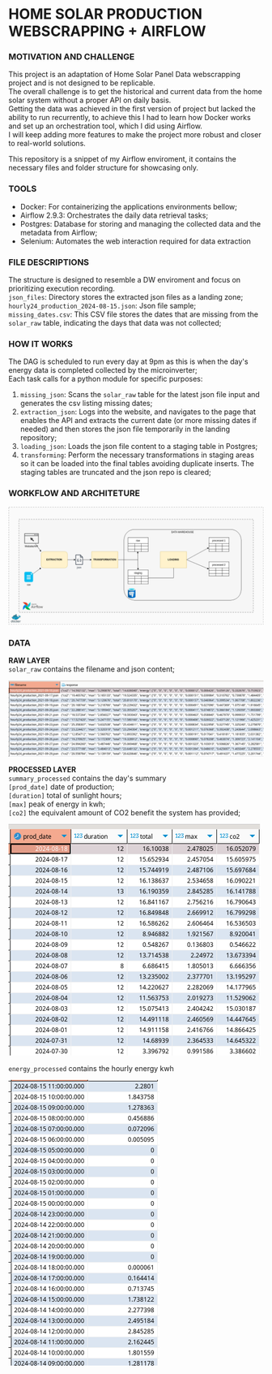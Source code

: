 # HOME SOLAR PRODUCTION  WEBSCRAPPING + AIRFLOW

### MOTIVATION AND CHALLENGE
This project is an adaptation of Home Solar Panel Data webscrapping project and is not designed to be replicable.\
The overall challenge is to get the historical and current data from the home solar system without a proper API on daily basis. \
Getting the data was achieved in the first version of project but lacked the ability to run recurrently, to achieve this I had to learn how Docker works and set up an orchestration tool, which I did using Airflow. \
I will keep adding more features to make the project more robust and closer to real-world solutions.

This repository is a snippet of my Airflow enviroment, it contains the necessary files and folder structure for showcasing only.

### TOOLS
- Docker: For containerizing the applications environments bellow;  
- Airflow 2.9.3: Orchestrates the daily data retrieval tasks;  
- Postgres: Database for storing and managing the collected data and the metadata from Airflow;
- Selenium: Automates the web interaction required for data extraction

### FILE DESCRIPTIONS
The structure is designed to resemble a DW enviroment and focus on prioritizing execution recording. \
`json_files`: Directory stores the extracted json files as a landing zone;\
`hourly24_production_2024-08-15.json`: Json file sample; \
`missing_dates.csv`: This CSV file stores the dates that are missing from the `solar_raw` table, indicating the days that data was not collected; 

### HOW IT WORKS
The DAG is scheduled to run every day at 9pm as this is when the day's energy data is completed collected by the microinverter; \
Each task calls for a python module for specific purposes:
1. `missing_json`: Scans the `solar_raw` table for the latest json file input and generates the csv listing missing dates;
2. `extraction_json`: Logs into the website, and navigates to the page that enables the API and extracts the current date (or more missing dates if needed)  and then stores the json file temporarily  in the landing repository;
3. `loading_json`: Loads the json file content to a staging table in Postgres;
4. `transforming`: Perform the necessary transformations in staging areas so it can be loaded into the final tables avoiding duplicate inserts. The staging tables are truncated and the json repo is cleared;

### WORKFLOW AND ARCHITETURE

![workflow](images/afw_solar2.png)

### DATA

**RAW LAYER**\
`solar_raw` contains the filename and json content;

![alt text](images/solar_raw.png)

**PROCESSED LAYER**\
`summary_processed` contains the day's summary\
`[prod_date]` date of production;\
`[duration]` total of sunlight hours;\
`[max]` peak of energy in kwh;\
`[co2]` the equivalent amount of CO2 benefit the system has provided; 

![alt text](images/summary.png)


`energy_processed` contains the hourly energy kwh 

![alt text](images/energy.png)